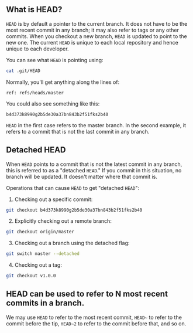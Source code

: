 ## What is HEAD?
<code>HEAD</code> is by default a pointer to the current branch.
It does not have to be the most recent commit in any branch; it may also refer to tags or any other commits.
When you checkout a new branch, <code>HEAD</code> is updated to point to the new one.
The current <code>HEAD</code> is unique to each local repository and hence unique to each developer. 
 
You can see what <code>HEAD</code> is pointing using:

```bash
cat .git/HEAD
```

Normally, you'll get anything along the lines of: 

```
ref: refs/heads/master
```

You could also see something like this:

```
b4d373k8990g2b5de30a37bn843b2f51fks2b40
```

<code>HEAD</code> in the first case refers to the master branch. In the second example, it refers to a commit that is not the last commit in any branch.

## Detached HEAD

When <code>HEAD</code> points to a commit that is not the latest commit in any branch, this is referred to as a "detached <code>HEAD</code>."
If you commit in this situation, no branch will be updated.
It doesn't matter where that commit is. 

Operations that can cause <code>HEAD</code> to get "detached <code>HEAD</code>": 

1. Checking out a specific commit:

```bash
git checkout b4d373k8990g2b5de30a37bn843b2f51fks2b40
```

2. Explicitly checking out a remote branch:

```bash 
git checkout origin/master
```

3. Checking out a branch using the detached flag:

```bash
git switch master --detached
```

4. Checking out a tag:

```bash
git checkout v1.0.0
```

## HEAD can be used to refer to N most recent commits in a branch. 

We may use <code>HEAD</code> to refer to the most recent commit, <code>HEAD~</code> to refer to the commit before the tip, <code>HEAD~2</code> to refer to the commit before that, and so on.
